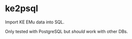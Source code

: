 ke2psql
=======

Import KE EMu data into SQL. 

Only tested with PostgreSQL but *should* work with other DBs.
